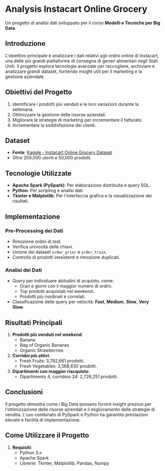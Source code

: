 # Analysis Instacart Online Grocery

Un progetto di analisi dati sviluppato per il corso **Modelli e Tecniche per Big Data**.

## Introduzione

L'obiettivo principale è analizzare i dati relativi agli ordini online di Instacart, una delle più grandi piattaforme di consegna di generi alimentari negli Stati Uniti. Il progetto esplora tecnologie avanzate per raccogliere, archiviare e analizzare grandi dataset, fornendo insight utili per il marketing e la gestione aziendale.

## Obiettivi del Progetto

1. Identificare i prodotti più venduti e le loro variazioni durante la settimana.
2. Ottimizzare la gestione delle risorse aziendali.
3. Migliorare le strategie di marketing per incrementare il fatturato.
4. Incrementare la soddisfazione dei clienti.

## Dataset

- **Fonte**: [Kaggle - Instacart Online Grocery Dataset](https://www.kaggle.com/datasets/yasserh/instacart-online-grocery-basket-analysis-dataset)
- Oltre 200,000 utenti e 50,000 prodotti.

## Tecnologie Utilizzate

- **Apache Spark (PySpark)**: Per elaborazione distribuita e query SQL.
- **Python**: Per scripting e analisi dati.
- **Tkinter e Matplotlib**: Per l'interfaccia grafica e la visualizzazione dei risultati.

## Implementazione

### Pre-Processing dei Dati
- Rimozione ordini di test.
- Verifica univocità delle chiavi.
- Unione dei dataset `order_prior` e `order_train`.
- Controllo di prodotti inesistenti e rimozione duplicati.

### Analisi dei Dati
- Query per individuare abitudini di acquisto, come:
  - Orari e giorni con il maggior numero di ordini.
  - Top prodotti acquistati nel weekend.
  - Prodotti più riordinati e correlati.
- Classificazione delle query per velocità: **Fast**, **Medium**, **Slow**, **Very Slow**.

## Risultati Principali

1. **Prodotti più venduti nel weekend**: 
   - Banana
   - Bag of Organic Bananas
   - Organic Strawberries
2. **Corridoi più attivi**:
   - Fresh Fruits: 3,792,661 prodotti.
   - Fresh Vegetables: 3,568,630 prodotti.
3. **Dipartimenti con maggior riacquisto**:
   - Dipartimento 4, corridoio 24: 2,726,251 prodotti.

## Conclusioni

Il progetto dimostra come i Big Data possano fornire insight preziosi per l'ottimizzazione delle risorse aziendali e il miglioramento delle strategie di vendita. L'uso combinato di PySpark e Python ha garantito prestazioni elevate e facilità di implementazione.

## Come Utilizzare il Progetto

1. **Requisiti**:
   - Python 3.x
   - Apache Spark
   - Librerie: Tkinter, Matplotlib, Pandas, Numpy

